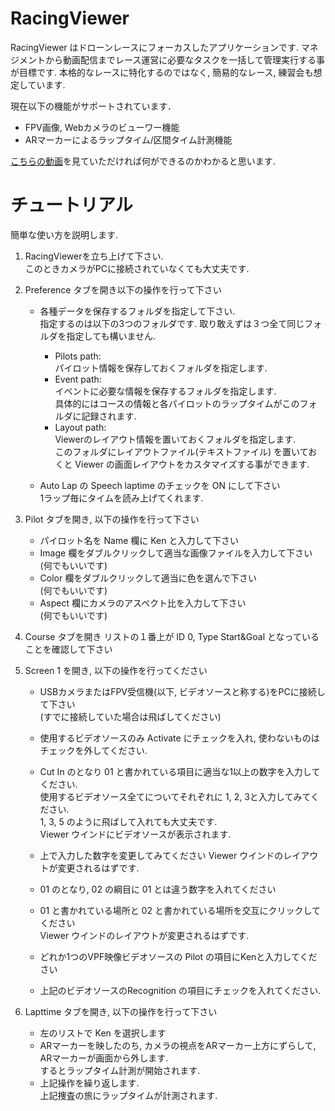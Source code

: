 # RacingViewer
RacingViewer はドローンレースにフォーカスしたアプリケーションです.
マネジメントから動画配信までレース運営に必要なタスクを一括して管理実行する事が目標です.
本格的なレースに特化するのではなく, 簡易的なレース, 練習会も想定しています.
 
現在以下の機能がサポートされています．
- FPV画像, Webカメラのビューワー機能
- ARマーカーによるラップタイム/区間タイム計測機能


[こちらの動画](https://youtu.be/sj2ZjWYpoUQ)を見ていただければ何ができるのかわかると思います.

# チュートリアル
簡単な使い方を説明します.

1. RacingViewerを立ち上げて下さい.  
このときカメラがPCに接続されていなくても大丈夫です. 

1. Preference タブを開き以下の操作を行って下さい

    + 各種データを保存するフォルダを指定して下さい.  
    指定するのは以下の3つのフォルダです. 取り敢えずは３つ全て同じフォルダを指定しても構いません.  
    
        - Pilots path:  
        パイロット情報を保存しておくフォルダを指定します.  
        - Event path:  
        イベントに必要な情報を保存するフォルダを指定します.  
        具体的にはコースの情報と各パイロットのラップタイムがこのフォルダに記録されます.  
        - Layout path:  
        Viewerのレイアウト情報を置いておくフォルダを指定します.  
        このフォルダにレイアウトファイル(テキストファイル) を置いておくと Viewer の画面レイアウトをカスタマイズする事ができます.
    
    + Auto Lap の Speech laptime のチェックを ON にして下さい  
    1ラップ毎にタイムを読み上げてくれます.  
    
1. Pilot タブを開き, 以下の操作を行って下さい

    + パイロット名を Name 欄に Ken と入力して下さい
    + Image 欄をダブルクリックして適当な画像ファイルを入力して下さい  
    (何でもいいです) 
    + Color 欄をダブルクリックして適当に色を選んで下さい  
    (何でもいいです)
    + Aspect 欄にカメラのアスペクト比を入力して下さい  
    (何でもいいです) 
    
1. Course タブを開き リストの１番上が ID 0, Type Start&Goal となっていることを確認して下さい

1. Screen 1 を開き, 以下の操作を行ってください
    + USBカメラまたはFPV受信機(以下, ビデオソースと称する)をPCに接続して下さい  
    (すでに接続していた場合は飛ばしてください)
    + 使用するビデオソースのみ Activate にチェックを入れ, 使わないものはチェックを外してください.
    
    + Cut In のとなり 01 と書かれている項目に適当な1以上の数字を入力してください.  
    使用するビデオソース全てについてそれぞれに 1, 2, 3と入力してみてください.  
    1, 3, 5 のように飛ばして入れても大丈夫です.  
    Viewer ウインドにビデオソースが表示されます.
    
    + 上で入力した数字を変更してみてください
    Viewer ウインドのレイアウトが変更されるはずです.
    
    + 01 のとなり, 02 の綱目に 01 とは違う数字を入れてください
    + 01 と書かれている場所と 02 と書かれている場所を交互にクリックしてください  
    Viewer ウインドのレイアウトが変更されるはずです.
    
    + どれか1つのVPF映像ビデオソースの Pilot の項目にKenと入力してください  
    
    + 上記のビデオソースのRecognition の項目にチェックを入れてください.
    
1. Lapttime タブを開き, 以下の操作を行って下さい
    
    + 左のリストで Ken を選択します
    + ARマーカーを映したのち, カメラの視点をARマーカー上方にずらして, ARマーカーが画面から外します.  
    するとラップタイム計測が開始されます.
    + 上記操作を繰り返します.  
    上記捜査の旅にラップタイムが計測されます.

